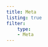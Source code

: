 ```yaml
---
title: Meta
listing: true
filter:
    type:
    - Meta
---
```


<!-- markdownlint-disable no-inline-html -->
<Listing/>

